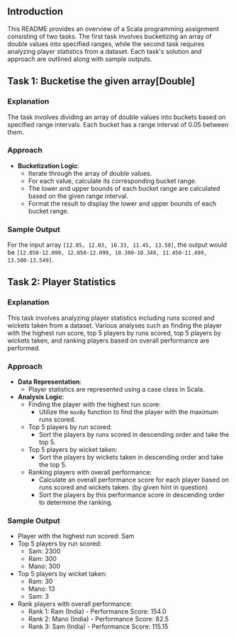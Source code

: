 

## Introduction

This README provides an overview of a Scala programming assignment consisting of two tasks. The first task involves bucketizing an array of double values into specified ranges, while the second task requires analyzing player statistics from a dataset. Each task's solution and approach are outlined along with sample outputs.

## Task 1: Bucketise the given array[Double]

### Explanation

The task involves dividing an array of double values into buckets based on specified range intervals. Each bucket has a range interval of 0.05 between them.

### Approach

- **Bucketization Logic**: 
  - Iterate through the array of double values.
  - For each value, calculate its corresponding bucket range.
  - The lower and upper bounds of each bucket range are calculated based on the given range interval.
  - Format the result to display the lower and upper bounds of each bucket range.

### Sample Output

For the input array `[12.05, 12.03, 10.33, 11.45, 13.50]`, the output would be `[12.050-12.099, 12.050-12.099, 10.300-10.349, 11.450-11.499, 13.500-13.549]`.

## Task 2: Player Statistics

### Explanation

This task involves analyzing player statistics including runs scored and wickets taken from a dataset. Various analyses such as finding the player with the highest run score, top 5 players by runs scored, top 5 players by wickets taken, and ranking players based on overall performance are performed.

### Approach

- **Data Representation**: 
  - Player statistics are represented using a case class in Scala.
- **Analysis Logic**:
  - Finding the player with the highest run score:
    - Utilize the `maxBy` function to find the player with the maximum runs scored.
  - Top 5 players by run scored:
    - Sort the players by runs scored in descending order and take the top 5.
  - Top 5 players by wicket taken:
    - Sort the players by wickets taken in descending order and take the top 5.
  - Ranking players with overall performance:
    - Calculate an overall performance score for each player based on runs scored and wickets taken. (by given hint in question)
    - Sort the players by this performance score in descending order to determine the ranking.

### Sample Output

- Player with the highest run scored: Sam
- Top 5 players by run scored:
  - Sam: 2300
  - Ram: 300
  - Mano: 300
- Top 5 players by wicket taken:
  - Ram: 30
  - Mano: 13
  - Sam: 3
- Rank players with overall performance:
  - Rank 1: Ram (India) - Performance Score: 154.0
  - Rank 2: Mano (India) - Performance Score: 82.5
  - Rank 3: Sam (India) - Performance Score: 115.15


